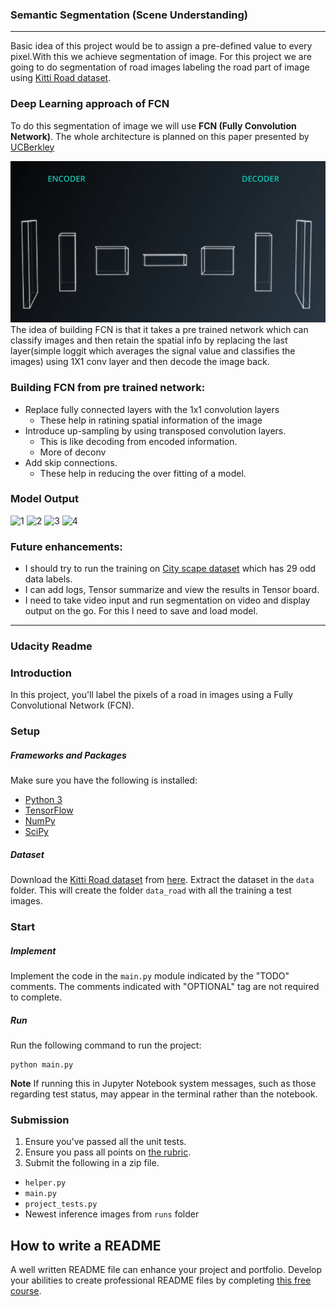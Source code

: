 ### Semantic Segmentation (Scene Understanding)
______________
Basic idea of this project would be to assign a pre-defined value to every pixel.With this we achieve segmentation of image.
For this project we are going to do segmentation of road images labeling the road part of image using [Kitti Road dataset](http://www.cvlibs.net/datasets/kitti/eval_road.php). 

### Deep Learning approach of FCN 
To do this segmentation of image we will use **FCN (Fully Convolution Network)**. 
The whole architecture is planned on this paper presented by [ UCBerkley ](https://people.eecs.berkeley.edu/~jonlong/long_shelhamer_fcn.pdf) 

![ image encoder decoder ](https://github.com/MumMumMum/Semantic_segmentation/blob/master/imgs/1%20Li8osvpQE-s0AYO8cPumFQ.png?raw=true)
The idea of building FCN is that it takes a pre trained network which can classify images and then retain the spatial info by replacing the last layer(simple loggit which averages the signal value and classifies the images) using 1X1 conv layer and then decode the image back.


### Building FCN from pre trained network: 
  - Replace fully connected layers with the 1x1 convolution layers 
     - These help in ratining spatial information of the image  
  - Introduce up-sampling by using transposed convolution layers. 
     - This is like decoding from encoded information. 
     - More of  deconv 
  - Add skip connections. 
     - These help in reducing the over fitting of a model. 
     
### Model Output
![ 1 ](https://github.com/MumMumMum/Semantic_segmentation/tree/master/runs/run2/runs/1508737489.8759882/um_000036.png?raw=true) 
![ 2 ](https://github.com/MumMumMum/Semantic_segmentation/tree/master/runs/run2/runs/1508737489.8759882/um_000039.png?raw=true) 
![ 3 ](https://github.com/MumMumMum/Semantic_segmentation/tree/master/runs/run2/runs/1508737489.8759882/um_000054.png?raw=true) 
![ 4 ](https://github.com/MumMumMum/Semantic_segmentation/tree/master/runs/run2/runs/1508737489.8759882/um_000064.png?raw=true) 

### Future enhancements: 
* I should try to run the training on [City scape dataset](https://www.cityscapes-dataset.com/) which has 29 odd data labels.
* I can add logs, Tensor summarize and view the results in Tensor board.
* I need to take video input and run segmentation on video and display output on the go. For this I need to save and load model.


*********
### Udacity Readme 

### Introduction 
In this project, you'll label the pixels of a road in images using a Fully Convolutional Network (FCN).

### Setup
##### Frameworks and Packages
Make sure you have the following is installed:
 - [Python 3](https://www.python.org/)
 - [TensorFlow](https://www.tensorflow.org/)
 - [NumPy](http://www.numpy.org/)
 - [SciPy](https://www.scipy.org/)
##### Dataset
Download the [Kitti Road dataset](http://www.cvlibs.net/datasets/kitti/eval_road.php) from [here](http://www.cvlibs.net/download.php?file=data_road.zip).  Extract the dataset in the `data` folder.  This will create the folder `data_road` with all the training a test images.

### Start
##### Implement
Implement the code in the `main.py` module indicated by the "TODO" comments.
The comments indicated with "OPTIONAL" tag are not required to complete.
##### Run
Run the following command to run the project:
```
python main.py
```
**Note** If running this in Jupyter Notebook system messages, such as those regarding test status, may appear in the terminal rather than the notebook.

### Submission
1. Ensure you've passed all the unit tests.
2. Ensure you pass all points on [the rubric](https://review.udacity.com/#!/rubrics/989/view).
3. Submit the following in a zip file.
 - `helper.py`
 - `main.py`
 - `project_tests.py`
 - Newest inference images from `runs` folder
 
 ## How to write a README
A well written README file can enhance your project and portfolio.  Develop your abilities to create professional README files by completing [this free course](https://www.udacity.com/course/writing-readmes--ud777).
